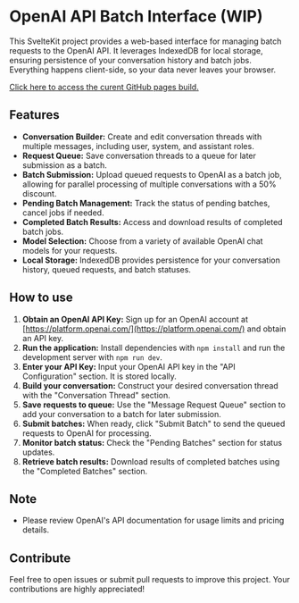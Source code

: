 # OpenAI API Batch Interface (WIP)

This SvelteKit project provides a web-based interface for managing batch requests to the OpenAI API. It leverages IndexedDB for local storage, ensuring persistence of your conversation history and batch jobs. Everything happens client-side, so your data never leaves your browser.

[Click here to access the curent GitHub pages build.](https://randomblock1.com/openai-batch-ui/)

## Features

- **Conversation Builder:** Create and edit conversation threads with multiple messages, including user, system, and assistant roles.
- **Request Queue:** Save conversation threads to a queue for later submission as a batch.
- **Batch Submission:** Upload queued requests to OpenAI as a batch job, allowing for parallel processing of multiple conversations with a 50% discount.
- **Pending Batch Management:** Track the status of pending batches, cancel jobs if needed.
- **Completed Batch Results:** Access and download results of completed batch jobs.
- **Model Selection:** Choose from a variety of available OpenAI chat models for your requests.
- **Local Storage:** IndexedDB provides persistence for your conversation history, queued requests, and batch statuses.

## How to use

1. **Obtain an OpenAI API Key:** Sign up for an OpenAI account at [https://platform.openai.com/](https://platform.openai.com/) and obtain an API key.
2. **Run the application:** Install dependencies with `npm install` and run the development server with `npm run dev`.
3. **Enter your API Key:** Input your OpenAI API key in the "API Configuration" section. It is stored locally.
4. **Build your conversation:** Construct your desired conversation thread with the "Conversation Thread" section.
5. **Save requests to queue:** Use the "Message Request Queue" section to add your conversation to a batch for later submission.
6. **Submit batches:** When ready, click "Submit Batch" to send the queued requests to OpenAI for processing.
7. **Monitor batch status:** Check the "Pending Batches" section for status updates.
8. **Retrieve batch results:** Download results of completed batches using the "Completed Batches" section.

## Note

- Please review OpenAI's API documentation for usage limits and pricing details.

## Contribute

Feel free to open issues or submit pull requests to improve this project. Your contributions are highly appreciated!
